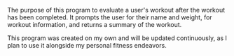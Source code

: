 The purpose of this program to evaluate a user's workout after the workout has been completed.
It prompts the user for their name and weight, for workout information, and returns a summary
of the workout.

This program was created on my own and will be updated continuously, as I plan to use it
alongside my personal fitness endeavors.

